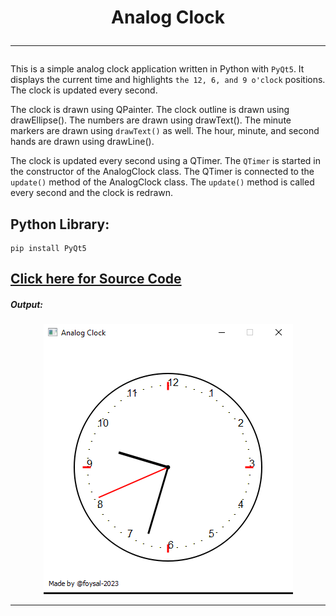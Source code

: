 
<h1 align="center"">
Analog Clock 
<hr>
</h1>

This is a simple analog clock application written in Python with `PyQt5`. It displays the current time and highlights `the 12, 6, and 9 o'clock` positions. The clock is updated every second.

The clock is drawn using QPainter. The clock outline is drawn using drawEllipse(). 
The numbers are drawn using drawText(). The minute markers are drawn using `drawText()` as well. The hour, minute, and second hands are drawn using drawLine().

The clock is updated every second using a QTimer. The `QTimer` is started in the constructor of the AnalogClock class. 
The QTimer is connected to the `update()` method of the AnalogClock class. 
The `update()` method is called every second and the clock is redrawn.

## Python Library: 

    pip install PyQt5


 ## [Click here for Source Code](/analog_clock.py)

#####  Output:

<p align="center">

  <img src="/collections/analog_clock.png" />

</p>
<hr>